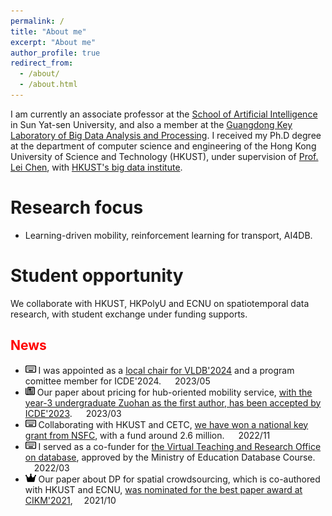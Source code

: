 ```yaml
---
permalink: /
title: "About me"
excerpt: "About me"
author_profile: true
redirect_from: 
  - /about/
  - /about.html
---
```

<style>
blue {
  color: blue;
}

red {
  color: red;
}

orange {
  color: orange;
}
</style>

I am currently an associate professor at the [School of Artificial Intelligence](http://sai.sysu.edu.cn/) in Sun Yat-sen University, and also a member at the [Guangdong Key Laboratory of Big Data Analysis and Processing](https://cse.sysu.edu.cn/gdbigdata/). I received my Ph.D degree at the department of computer science and engineering of the Hong Kong University of Science and Technology (HKUST), under supervision of [Prof. Lei Chen](https://www.cse.ust.hk/~leichen/), with [HKUST's big data institute](https://bdi.hkust.edu.hk/).


Research focus  
======
- Learning-driven mobility, reinforcement learning for transport, AI4DB.

Student opportunity
======
We collaborate with HKUST, HKPolyU and ECNU on spatiotemporal data research, with student exchange under funding supports.

## <red>News</red>  

- <img src="./keyboard.svg" height="15">  I was appointed as a [local chair for VLDB'2024](https://vldb.org/2024/?officers) and a program comittee member for ICDE'2024.  &emsp; 2023/05
- <img src="./newspaper.svg" height="15">  Our paper about pricing for hub-oriented mobility service, [with the year-3 undergraduate Zuohan as the first author, has been accepted by ICDE'2023](https://sai.sysu.edu.cn/news/1407649.htm).  &emsp; 2023/03
- <img src="./keyboard.svg" height="15">  Collaborating with HKUST and CETC, [we have won a national key grant from NSFC](https://gd.chinadaily.com.cn/a/202211/14/WS63719bd8a3109bd995a4fc54.html), with a fund around 2.6 million. &emsp; 2022/11
- <img src="./keyboard.svg" height="15"> I served as a co-funder for [the Virtual Teaching and Research Office on database](https://mp.weixin.qq.com/s/PL0InG5qehiVN3jLghvfrw), approved by the Ministry of Education Database Course. &emsp;2022/03
- <img src="./crown.svg" height="15">  Our paper about DP for spatial crowdsourcing, which is co-authored with HKUST and ECNU, [was nominated for the best paper award at CIKM'2021](https://sai.sysu.edu.cn/research/research04/1396546.htm), &emsp;2021/10







